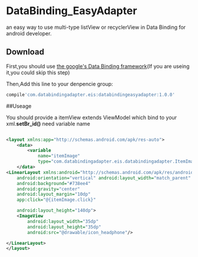 # DataBinding_EasyAdapter
an easy way to use multi-type listView or recyclerView in Data Binding for android developer.
## Download
First,you should use [the google's Data Binding framework](https://developer.android.com/tools/data-binding/guide.html)(If you are useing it,you could skip this step)

Then,Add this line to your denpencie group:

```groovy
compile'com.databindingadapter.eis:databindingeasyadapter:1.0.0'
```

##Useage

You should provide a itemView extends ViewModel which bind to your xml.**setBr_id()** need variable name


```xml

<layout xmlns:app="http://schemas.android.com/apk/res-auto">
    <data>
        <variable
            name="itemImage"
            type="com.databindingadapter.eis.databindingadapter.ItemImageType"/>
    </data>
<LinearLayout xmlns:android="http://schemas.android.com/apk/res/android"
    android:orientation="vertical" android:layout_width="match_parent"
    android:background="#738ee4"
    android:gravity="center"
    android:layout_margin="10dp"
    app:click="@{itemImage.click}"

    android:layout_height="140dp">
    <ImageView
        android:layout_width="35dp"
        android:layout_height="35dp"
        android:src="@drawable/icon_headphone"/>

</LinearLayout>
</layout>

```

